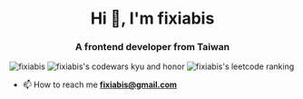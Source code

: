 <h1 align="center">Hi 👋, I'm fixiabis</h1>
<h3 align="center">A frontend developer from Taiwan</h3>

<p align="left"> <img src="https://komarev.com/ghpvc/?username=fixiabis&label=Profile%20views&color=0e75b6&style=flat" alt="fixiabis" /> <img src="https://www.codewars.com/users/fixiabis/badges/micro" alt="fixiabis's codewars kyu and honor" /> <img src="https://img.shields.io/badge/dynamic/json?style=for-the-badge&labelColor=black&color=%23ffa116&label=Ranking&query=ranking&url=https%3A%2F%2Fleetcode-badge.vercel.app%2Fapi%2Fusers%2Ffixiabis&logo=leetcode&logoColor=yellow" alt="fixiabis's leetcode ranking"> </p>

- 📫 How to reach me **fixiabis@gmail.com**
